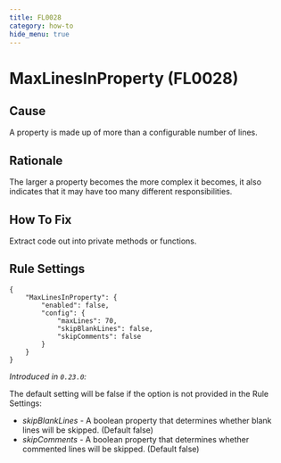 ```yaml
---
title: FL0028
category: how-to
hide_menu: true
---
```


# MaxLinesInProperty (FL0028)

## Cause

A property is made up of more than a configurable number of lines.

## Rationale

The larger a property becomes the more complex it becomes, it also indicates that it may have too many different responsibilities.

## How To Fix

Extract code out into private methods or functions.

## Rule Settings

    {
        "MaxLinesInProperty": {
            "enabled": false,
            "config": {
                "maxLines": 70,
                "skipBlankLines": false,
                "skipComments": false
            }
        }
    }

*Introduced in `0.23.0`:*

The default setting will be false if the option is not provided in the Rule Settings:
* *skipBlankLines* - A boolean property that determines whether blank lines will be skipped. (Default false)
* *skipComments* - A boolean property that determines whether commented lines will be skipped. (Default false)
